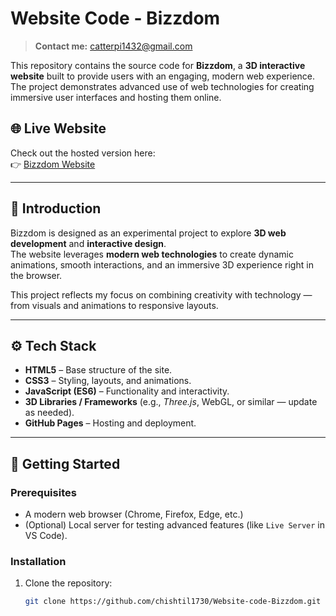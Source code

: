 # Website Code - Bizzdom

>**Contact me:** catterpi1432@gmail.com

This repository contains the source code for **Bizzdom**, a **3D interactive website** built to provide users with an engaging, modern web experience.  
The project demonstrates advanced use of web technologies for creating immersive user interfaces and hosting them online.

## 🌐 Live Website
Check out the hosted version here:  
👉 [Bizzdom Website]( https://chishtil1730.github.io/Website-code-Bizzdom/website2/index.html)  


---

## 📝 Introduction
Bizzdom is designed as an experimental project to explore **3D web development** and **interactive design**.  
The website leverages **modern web technologies** to create dynamic animations, smooth interactions, and an immersive 3D experience right in the browser.  

This project reflects my focus on combining creativity with technology — from visuals and animations to responsive layouts.

---

## ⚙️ Tech Stack
- **HTML5** – Base structure of the site.
- **CSS3** – Styling, layouts, and animations.
- **JavaScript (ES6)** – Functionality and interactivity.
- **3D Libraries / Frameworks** (e.g., *Three.js*, WebGL, or similar — update as needed).
- **GitHub Pages** – Hosting and deployment.

---

## 🚀 Getting Started

### Prerequisites
- A modern web browser (Chrome, Firefox, Edge, etc.)
- (Optional) Local server for testing advanced features (like `Live Server` in VS Code).

### Installation
1. Clone the repository:
   ```bash
   git clone https://github.com/chishtil1730/Website-code-Bizzdom.git
